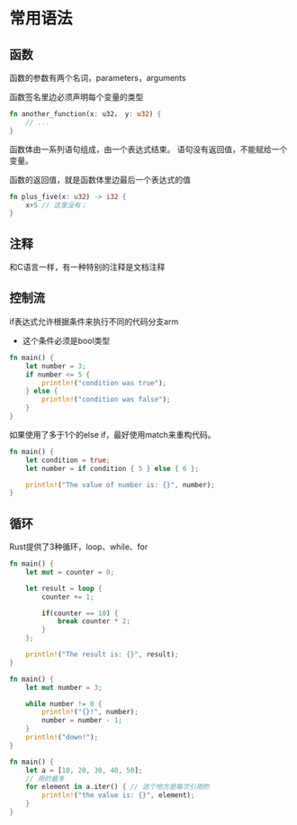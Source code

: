 # 常用语法
    

## 函数
函数的参数有两个名词，parameters，arguments

函数签名里边必须声明每个变量的类型

```rust
fn another_function(x: u32， y: u32) {
    // ...
}
```

函数体由一系列语句组成，由一个表达式结束。
语句没有返回值，不能赋给一个变量。


函数的返回值，就是函数体里边最后一个表达式的值

```rust
fn plus_five(x: u32) -> i32 {
    x+5 // 这里没有；
}
```

## 注释
和C语言一样，有一种特别的注释是文档注释

## 控制流
if表达式允许根据条件来执行不同的代码分支arm
- 这个条件必须是bool类型 
```rust
fn main() {
    let number = 3;
    if number <= 5 {
        println!("condition was true");
    } else {
        println!("condition was false");
    }
}
```

如果使用了多于1个的else if，最好使用match来重构代码。
```rust
fn main() {
    let condition = true;
    let number = if condition { 5 } else { 6 };

    println!("The value of number is: {}", number);
}
```

## 循环
Rust提供了3种循环，loop、while、for
```rust
fn main() {
    let mut = counter = 0;

    let result = loop {
        counter += 1;

        if(counter == 10) {
            break counter * 2;
        }
    };

    println!("The result is: {}", result);
}
```

```rust
fn main() {
    let mut number = 3;

    while number != 0 {
        println!("{}!", number);
        number = number - 1;
    }
    println!("down!");
}
```

```rust
fn main() {
    let a = [10, 20, 30, 40, 50];
    // 用的最多
    for element in a.iter() { // 这个地方是每次引用的
        println!("the value is: {}", element);
    }
}
```


